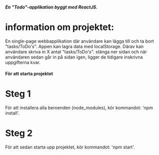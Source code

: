##### En "Todo"-applikation byggt med ReactJS.

# information om projektet: 
En single-page webbapplikation där användare kan lägga till och ta bort "tasks/ToDo's".
Appen kan lagra data med localStorage. Därav kan användare skriva in X antal "tasks/ToDo's". stänga ner sidan och när användaren sedan går in på sidan igen, ligger de tidigare inskrivna uppgifterna kvar.

#### För att starta projektet

# Steg 1
För att installera alla beroenden (node_modules), kör kommandot: 'npm install'.

# Steg 2
För att sedan starta upp projektet, kör kommandot: 'npm start'.


